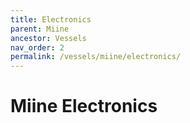 ```yaml
---
title: Electronics
parent: Miine
ancestor: Vessels
nav_order: 2
permalink: /vessels/miine/electronics/
---
```


# Miine Electronics
